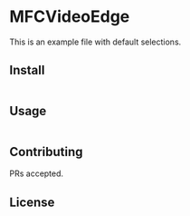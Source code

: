 # MFCVideoEdge

This is an example file with default selections.

## Install

```

```

## Usage

```

```

## Contributing

PRs accepted.

## License

